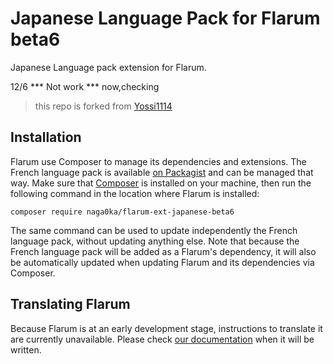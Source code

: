 # Japanese Language Pack for Flarum beta6

Japanese Language pack extension for Flarum.

12/6 *** Not work *** now,checking


> this repo is forked from [Yossi1114](https://github.com/yossi1114net/flarum-ext-japanese.git)

## Installation

Flarum use Composer to manage its dependencies and extensions. The French language pack is available [on Packagist](https://packagist.org/packages/naga0ka/flarum-ext-japanese) and can be managed that way. Make sure that [Composer](https://getcomposer.org/) is installed on your machine, then run the following command in the location where Flarum is installed:

```shell
composer require naga0ka/flarum-ext-japanese-beta6
```

The same command can be used to update independently the French language pack, without updating anything else. Note that because the French language pack will be added as a Flarum's dependency, it will also be automatically updated when updating Flarum and its dependencies via Composer.

## Translating Flarum

Because Flarum is at an early development stage, instructions to translate it are currently unavailable. Please check [our documentation](http://flarum.org/docs/translate/) when it will be written.